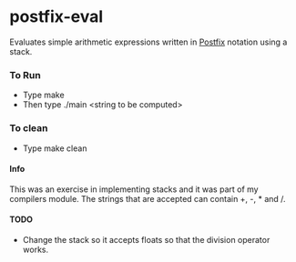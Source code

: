# postfix-eval
Evaluates simple arithmetic expressions written in [Postfix](https://www.tutorialspoint.com/what-is-postfix-notation) notation using a stack. 

### To Run
- Type make
- Then type ./main \<string to be computed>

### To clean
- Type make clean

#### Info
This was an exercise in implementing stacks and it was part of my compilers module. The strings that are accepted can contain +, -, \* and /.

#### TODO
- Change the stack so it accepts floats so that the division operator works.

